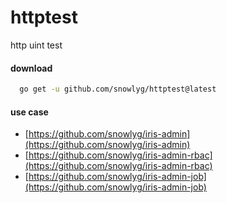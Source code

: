 # httptest

http uint test

#### download

```sh
  go get -u github.com/snowlyg/httptest@latest
```

#### use case

- [https://github.com/snowlyg/iris-admin](https://github.com/snowlyg/iris-admin)
- [https://github.com/snowlyg/iris-admin-rbac](https://github.com/snowlyg/iris-admin-rbac)
- [https://github.com/snowlyg/iris-admin-job](https://github.com/snowlyg/iris-admin-job)